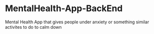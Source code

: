 # MentalHealth-App-BackEnd
 Mental Health App that gives people under anxiety or something similar activites to do to calm down
